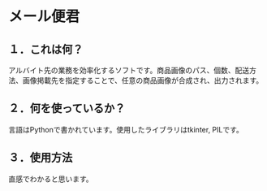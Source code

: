 # **メール便君**

## **１．これは何？**
アルバイト先の業務を効率化するソフトです。商品画像のパス、個数、配送方法、画像掲載先を指定することで、任意の商品画像が合成され、出力されます。

## **２．何を使っているか？**
言語はPythonで書かれています。使用したライブラリはtkinter, PILです。

## **３．使用方法**
直感でわかると思います。